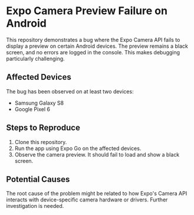 # Expo Camera Preview Failure on Android

This repository demonstrates a bug where the Expo Camera API fails to display a preview on certain Android devices. The preview remains a black screen, and no errors are logged in the console.  This makes debugging particularly challenging.

## Affected Devices

The bug has been observed on at least two devices:

* Samsung Galaxy S8
* Google Pixel 6

## Steps to Reproduce

1. Clone this repository.
2. Run the app using Expo Go on the affected devices.
3. Observe the camera preview.  It should fail to load and show a black screen.

## Potential Causes

The root cause of the problem might be related to how Expo's Camera API interacts with device-specific camera hardware or drivers.  Further investigation is needed.